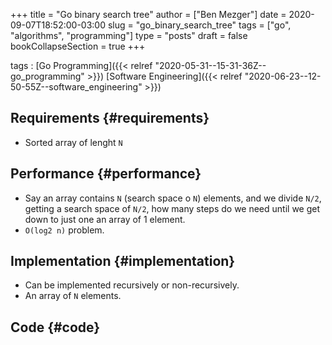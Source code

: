 +++
title = "Go binary search tree"
author = ["Ben Mezger"]
date = 2020-09-07T18:52:00-03:00
slug = "go_binary_search_tree"
tags = ["go", "algorithms", "programming"]
type = "posts"
draft = false
bookCollapseSection = true
+++

tags
: [Go Programming]({{< relref "2020-05-31--15-31-36Z--go_programming" >}}) [Software Engineering]({{< relref "2020-06-23--12-50-55Z--software_engineering" >}})


## Requirements {#requirements}

-   Sorted array of lenght `N`


## Performance {#performance}

-   Say an array contains `N` (search space o `N`) elements, and we divide `N/2`,
    getting a search space of `N/2`, how many steps do we need until we get down
    to just one an array of 1 element.
-   `O(log2 n)` problem.


## Implementation {#implementation}

-   Can be implemented recursively or non-recursively.
-   An array of `N` elements.


## Code {#code}

```go

```